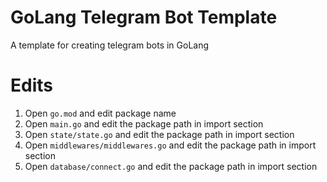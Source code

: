 # GoLang Telegram Bot Template

A template for creating telegram bots in GoLang

# Edits

1. Open `go.mod` and edit package name
2. Open `main.go` and edit the package path in import section
2. Open `state/state.go` and edit the package path in import section
2. Open `middlewares/middlewares.go` and edit the package path in import section
2. Open `database/connect.go` and edit the package path in import section
